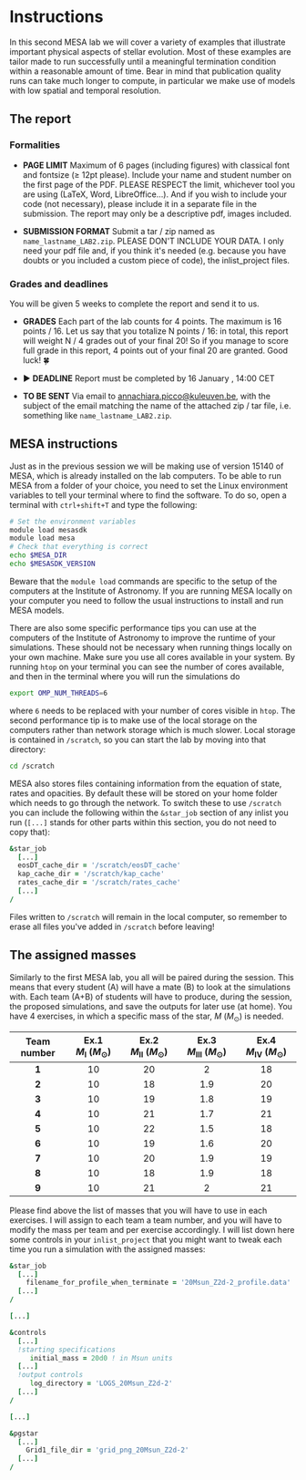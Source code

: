 # Instructions

In this second MESA lab we will cover a variety of examples that illustrate important physical aspects of stellar evolution. Most of these examples are tailor made to run successfully until a meaningful termination condition within a reasonable amount of time. Bear in mind that publication quality runs can take much longer to compute, in particular we make use of models with low spatial and temporal resolution.

## The report
### Formalities
- **PAGE LIMIT** Maximum of 6 pages (including figures) with classical font and fontsize ($\geq$ 12pt please). Include your name and student number on the first page of the PDF. PLEASE RESPECT the limit, whichever tool you are using (LaTeX, Word, LibreOffice...). And if you wish to include your code (not necessary), please include it in a separate file in the submission. The report may only be a descriptive pdf, images included.

- **SUBMISSION FORMAT** Submit a tar / zip named as ```name_lastname_LAB2.zip```. PLEASE DON'T INCLUDE YOUR DATA. I only need your pdf file and, if you think it's needed (e.g. because you have doubts or you included a custom piece of code), the inlist_project files. 

### Grades and deadlines
You will be given 5 weeks to complete the report and send it to us.
- **GRADES** Each part of the lab counts for 4 points. The maximum is 16 points / 16. Let us say that you totalize N points / 16: in total, this report will weight N / 4 grades out of your final 20! So if you manage to score full grade in this report, 4 points out of your final 20 are granted. Good luck! 🍀

- ▶️ **DEADLINE**  Report must be completed by 
   16 January , 14:00 CET
- **TO BE SENT** Via email to annachiara.picco@kuleuven.be, with the subject of the   email matching the name of the attached zip / tar file, i.e. something like ```name_lastname_LAB2.zip```.

## MESA instructions
Just as in the previous session we will be making use of version 15140 of MESA, which is already installed on the lab computers. To be able to run MESA from a folder of your choice, you need to set the Linux environment variables to tell your terminal where to find the software. To do so, open a terminal with ```ctrl+shift+T``` and type the following:

```bash
# Set the environment variables
module load mesasdk
module load mesa
# Check that everything is correct
echo $MESA_DIR
echo $MESASDK_VERSION
```

Beware that the `module load` commands are specific to the setup of the computers at the Institute of Astronomy. If you are running MESA locally on your computer you need to follow the usual instructions to install and run MESA models.

There are also some specific performance tips you can use at the computers of the Institute of Astronomy to improve the runtime of your simulations. These should not be necessary when running things locally on your own machine. Make sure you use all cores available in your system. By running `htop` on your terminal you can see the number of cores available, and then in the terminal where you will run the simulations do
```bash
export OMP_NUM_THREADS=6
```
where `6` needs to be replaced with your number of cores visible in `htop`. The second performance tip is to make use of the local storage on the computers rather than network storage which is much slower. Local storage is contained in `/scratch`, so you can start the lab by moving into that directory:
```bash
cd /scratch
```
MESA also stores files containing information from the equation of state, rates and opacities. By default these will be stored on your home folder which needs to go through the network. To switch these to use `/scratch` you can include the following within the `&star_job` section of any inlist you run (`[...]` stands for other parts within this section, you do not need to copy that):
```fortran
&star_job
  [...]
  eosDT_cache_dir = '/scratch/eosDT_cache'
  kap_cache_dir = '/scratch/kap_cache'
  rates_cache_dir = '/scratch/rates_cache'
  [...]
/
```
Files written to `/scratch` will remain in the local computer, so remember to erase all files you've added in `/scratch` before leaving!

## The assigned masses
Similarly to the first MESA lab, you all will be paired during the session. This means that every student (A) will have a mate (B) to look at the simulations with. Each team (A+B) of students will have to produce, during the session, the proposed simulations, and save the outputs for later use (at home). You have 4 exercises, in which a specific mass of the star, $M\:(M_{\odot})$ is needed.

| Team number | Ex.1 $M_{\mathrm{I}}\:(M_{\odot})$ | Ex.2 $M_{\mathrm{II}}\:(M_{\odot})$ | Ex.3 $M_{\mathrm{III}}\:(M_{\odot})$ | Ex.4 $M_{\mathrm{IV}}\:(M_{\odot})$|
|:-----------:|:----------------:|:-----------------:|:----------------:|:---------:|
|    **1**    |        10       |         20         |  2  |  18
|    **2**    |        10         |       18         |  1.9|  20
|    **3**    |        10      |         19         |   1.8|  19
|    **4**    |        10        |         21         |  1.7|  21
|    **5**    |        10      |         22           |   1.5|  18
|    **6**    |        10        |         19         |   1.6|  20
|    **7**    |        10        |        20          |   1.9|  19
|    **8**    |        10       |         18         |   1.9|  18
|    **9**    |        10        |         21         |  2|  21

Please find above the list of masses that you will have to use in each exercises. I will assign to each team a team number, and you will have to modify the mass per team and per exercise accordingly. I will list down here some controls in your ```inlist_project``` that you might want to tweak each time you run a simulation with the assigned masses:

```fortran
&star_job
  [...]
    filename_for_profile_when_terminate = '20Msun_Z2d-2_profile.data'
  [...]
/

[...]

&controls
  [...]
  !starting specifications
     initial_mass = 20d0 ! in Msun units
  [...]
  !output controls
     log_directory = 'LOGS_20Msun_Z2d-2'
  [...]
/

[...]

&pgstar
  [...]
    Grid1_file_dir = 'grid_png_20Msun_Z2d-2'
  [...]
/
```

